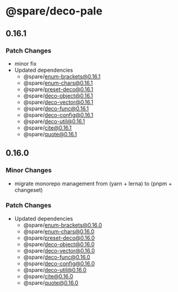 # @spare/deco-pale

## 0.16.1

### Patch Changes

- minor fix
- Updated dependencies
  - @spare/enum-brackets@0.16.1
  - @spare/enum-chars@0.16.1
  - @spare/preset-deco@0.16.1
  - @spare/deco-object@0.16.1
  - @spare/deco-vector@0.16.1
  - @spare/deco-func@0.16.1
  - @spare/deco-config@0.16.1
  - @spare/deco-util@0.16.1
  - @spare/cite@0.16.1
  - @spare/quote@0.16.1

## 0.16.0

### Minor Changes

- migrate monorepo management from (yarn + lerna) to (pnpm + changeset)

### Patch Changes

- Updated dependencies
  - @spare/enum-brackets@0.16.0
  - @spare/enum-chars@0.16.0
  - @spare/preset-deco@0.16.0
  - @spare/deco-object@0.16.0
  - @spare/deco-vector@0.16.0
  - @spare/deco-func@0.16.0
  - @spare/deco-config@0.16.0
  - @spare/deco-util@0.16.0
  - @spare/cite@0.16.0
  - @spare/quote@0.16.0
